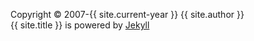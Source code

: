 <!-- At the very least you probably want to change the first year here. -->
Copyright &#xA9; 2007-{{ site.current-year }} {{ site.author }}  
{{ site.title }} is powered by [Jekyll](https://github.com/mojombo/jekyll)
